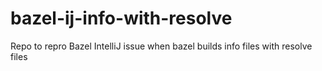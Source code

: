 # bazel-ij-info-with-resolve
Repo to repro Bazel IntelliJ issue when bazel builds info files with resolve files
